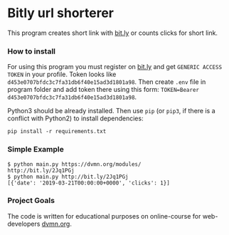 # Bitly url shorterer

This program creates short link with [bit.ly](bitly.com) or counts clicks for short link.

### How to install

For using this program you must register on [bit.ly](bitly.com) and get `GENERIC ACCESS TOKEN` in your profile. Token looks like `d453e0707bfdc3c7fa31db6f40e15ad3d1801a98`. Then create `.env` file in program folder and add token there using this form: `TOKEN=Bearer d453e0707bfdc3c7fa31db6f40e15ad3d1801a98`.

Python3 should be already installed. 
Then use `pip` (or `pip3`, if there is a conflict with Python2) to install dependencies:
```
pip install -r requirements.txt
```

### Simple Example

```shell
$ python main.py https://dvmn.org/modules/
http://bit.ly/2Jq1PGj
$ python main.py http://bit.ly/2Jq1PGj
[{'date': '2019-03-21T00:00:00+0000', 'clicks': 1}]
```

### Project Goals

The code is written for educational purposes on online-course for web-developers [dvmn.org](https://dvmn.org/).
